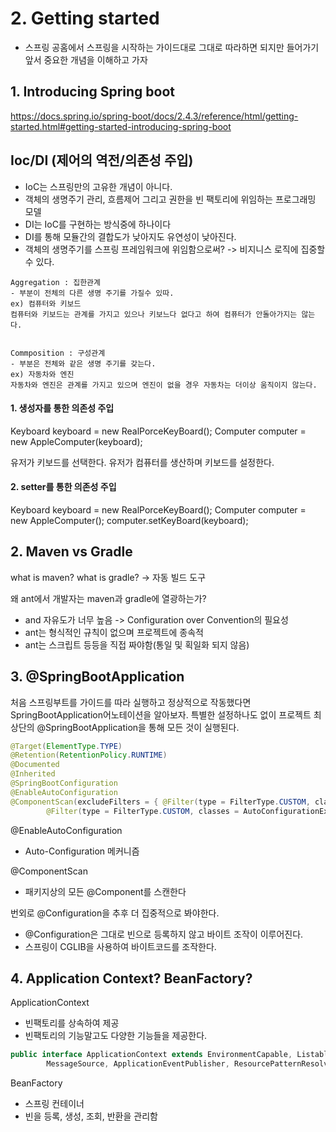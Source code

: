 # 2. Getting started

- 스프링 공홈에서 스프링을 시작하는 가이드대로 그대로 따라하면 되지만 들어가기 앞서 중요한 개념을 이해하고 가자

## 1. Introducing Spring boot
https://docs.spring.io/spring-boot/docs/2.4.3/reference/html/getting-started.html#getting-started-introducing-spring-boot


## Ioc/DI (제어의 역전/의존성 주입)

- IoC는 스프링만의 고유한 개념이 아니다.
- 객체의 생명주기 관리, 흐름제어 그리고 권한을 빈 팩토리에 위임하는 프로그래밍 모델
- DI는 IoC를 구현하는 방식중에 하나이다
- DI를 통해 모듈간의 결합도가 낮아지도 유연성이 낮아진다.
- 객체의 생명주기를 스프링 프레임워크에 위임함으로써? -> 비지니스 로직에 집중할수 있다.

```
Aggregation : 집한관계
- 부분이 전체의 다른 생명 주기를 가질수 있따.
ex) 컴퓨터와 키보드
컴퓨터와 키보드는 관계를 가지고 있으나 키보느다 없다고 하여 컴퓨터가 안돌아가지는 않는다.


Commposition : 구성관계
- 부분은 전체와 같은 생명 주기를 갖는다.
ex) 자동차와 엔진
자동차와 엔진은 관계를 가지고 있으며 엔진이 없을 경우 자동차는 더이상 움직이지 않는다.
```

#### 1. 생성자를 통한 의존성 주입
Keyboard keyboard = new RealPorceKeyBoard();
Computer computer = new AppleComputer(keyboard);

유저가 키보드를 선택한다.
유저가 컴퓨터를 생산하며 키보드를 설정한다.

#### 2. setter를 통한 의존성 주입
Keyboard keyboard = new RealPorceKeyBoard();
Computer computer = new AppleComputer();
computer.setKeyBoard(keyboard);


## 2. Maven vs Gradle

what is maven? what is gradle?
-> 자동 빌드 도구

왜 ant에서 개발자는 maven과 gradle에 열광하는가?
- and 자유도가 너무 높음 -> Configuration over Convention의 필요성
- ant는 형식적인 규칙이 없으며 프로젝트에 종속적
- ant는 스크립트 등등을 직접 짜야함(통일 및 획일화 되지 않음)


## 3. @SpringBootApplication

처음 스프링부트를 가이드를 따라 실행하고 정상적으로 작동했다면 SpringBootApplication어노테이션을 알아보자. 특별한 설정하나도 없이 프로젝트 최상단의 @SpringBootApplication을 통해 모든 것이 실행된다.

```java
@Target(ElementType.TYPE)
@Retention(RetentionPolicy.RUNTIME)
@Documented
@Inherited
@SpringBootConfiguration
@EnableAutoConfiguration
@ComponentScan(excludeFilters = { @Filter(type = FilterType.CUSTOM, classes = TypeExcludeFilter.class),
		@Filter(type = FilterType.CUSTOM, classes = AutoConfigurationExcludeFilter.class) })
```

@EnableAutoConfiguration
- Auto-Configuration 메커니즘

@ComponentScan
- 패키지상의 모든 @Component를 스캔한다


번외로 @Configuration을 추후 더 집중적으로 봐야한다.
- @Configuration은 그대로 빈으로 등록하지 않고 바이트 조작이 이루어진다.
- 스프링이 CGLIB을 사용하여 바이트코드를 조작한다.

## 4. Application Context? BeanFactory?

ApplicationContext

- 빈팩토리를 상속하여 제공
- 빈팩토리의 기능말고도 다양한 기능들을 제공한다.

```java
public interface ApplicationContext extends EnvironmentCapable, ListableBeanFactory, HierarchicalBeanFactory,
		MessageSource, ApplicationEventPublisher, ResourcePatternResolver{}

```

BeanFactory
- 스프링 컨테이너
- 빈을 등록, 생성, 조회, 반환을 관리함


